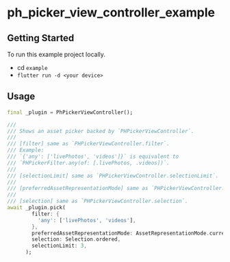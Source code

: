# ph_picker_view_controller_example

## Getting Started

To run this example project locally.

- cd `example`
- `flutter run -d <your device>`

## Usage

```dart
final _plugin = PhPickerViewController();

///
/// Shows an asset picker backed by `PHPickerViewController`.
///
/// [filter] same as `PHPickerViewController.filter`.
/// Example:
/// `{'any': ['livePhotos', 'videos']}` is equivalent to
/// `PHPickerFilter.any(of: [.livePhotos, .videos])`.
///
/// [selectionLimit] same as `PHPickerViewController.selectionLimit`.
///
/// [preferredAssetRepresentationMode] same as `PHPickerViewController.preferredAssetRepresentationMode`.
///
/// [selection] same as `PHPickerViewController.selection`.
await _plugin.pick(
        filter: {
          'any': ['livePhotos', 'videos'],
        },
        preferredAssetRepresentationMode: AssetRepresentationMode.current,
        selection: Selection.ordered,
        selectionLimit: 3,
      );
```
